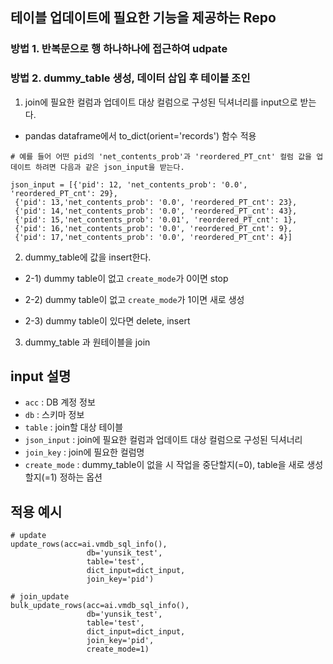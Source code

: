## 테이블 업데이트에 필요한 기능을 제공하는 Repo

### 방법 1. 반복문으로 행 하나하나에 접근하여 udpate


### 방법 2. dummy_table 생성, 데이터 삽입 후 테이블 조인
1) join에 필요한 컬럼과 업데이트 대상 컬럼으로 구성된 딕셔너리를 input으로 받는다.

  - pandas dataframe에서 to_dict(orient='records') 함수 적용

```
# 예를 들어 어떤 pid의 'net_contents_prob'과 'reordered_PT_cnt' 컬럼 값을 업데이트 하려면 다음과 같은 json_input을 받는다. 

json_input = [{'pid': 12, 'net_contents_prob': '0.0', 'reordered_PT_cnt': 29},
 {'pid': 13,'net_contents_prob': '0.0', 'reordered_PT_cnt': 23},
 {'pid': 14,'net_contents_prob': '0.0', 'reordered_PT_cnt': 43},
 {'pid': 15,'net_contents_prob': '0.01', 'reordered_PT_cnt': 1},
 {'pid': 16,'net_contents_prob': '0.0', 'reordered_PT_cnt': 9},
 {'pid': 17,'net_contents_prob': '0.0', 'reordered_PT_cnt': 4}]
```

2) dummy_table에 값을 insert한다.

- 2-1) dummy table이 없고 `create_mode`가 0이면 stop

- 2-2) dummy table이 없고 `create_mode`가 1이면 새로 생성

- 2-3) dummy table이 있다면 delete, insert

3) dummy_table 과 원테이블을 join

## input 설명


- `acc` : DB 계정 정보
- `db` : 스키마 정보
- `table` : join할 대상 테이블
- `json_input` : join에 필요한 컬럼과 업데이트 대상 컬럼으로 구성된 딕셔너리
- `join_key` : join에 필요한 컬럼명
- `create_mode` : dummy_table이 없을 시 작업을 중단할지(=0), table을 새로 생성할지(=1) 정하는 옵션



## 적용 예시
```
# update
update_rows(acc=ai.vmdb_sql_info(),
                 db='yunsik_test',
                 table='test',
                 dict_input=dict_input,
                 join_key='pid')
                 
# join_update
bulk_update_rows(acc=ai.vmdb_sql_info(),
                 db='yunsik_test',
                 table='test',
                 dict_input=dict_input,
                 join_key='pid',
                 create_mode=1)

```
